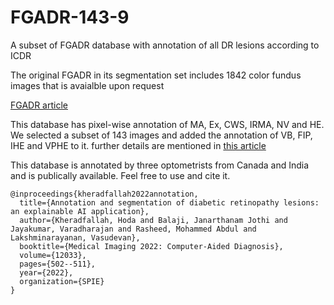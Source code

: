 # FGADR-143-9
A subset of FGADR database with annotation of all DR lesions according to ICDR

The original FGADR in its segmentation set includes 1842 color fundus images that is avaialble upon request

[FGADR article](https://ieeexplore.ieee.org/iel7/42/4359023/09257400.pdf?casa_token=FuYCqWMPlPkAAAAA:OSWB-SnST2BnZpHXBr1byoVXdCxjVVQpBUkzVU41W0u3dZZSWaeHarD7Ol1RBCzbDZ7lnCpvHuA)

This database has pixel-wise annotation of MA, Ex, CWS, IRMA, NV and HE. We selected a subset of 143 images and added the annotation of VB, FIP, IHE and VPHE to it. further details are mentioned in [this article](https://www.spiedigitallibrary.org/conference-proceedings-of-spie/12033/120331X/Annotation-and-segmentation-of-diabetic-retinopathy-lesions--an-explainable/10.1117/12.2612576.short?SSO=1)

This database is annotated by three optometrists from Canada and India and is publically available. Feel free to use and cite it.

~~~
@inproceedings{kheradfallah2022annotation,
  title={Annotation and segmentation of diabetic retinopathy lesions: an explainable AI application},
  author={Kheradfallah, Hoda and Balaji, Janarthanam Jothi and Jayakumar, Varadharajan and Rasheed, Mohammed Abdul and Lakshminarayanan, Vasudevan},
  booktitle={Medical Imaging 2022: Computer-Aided Diagnosis},
  volume={12033},
  pages={502--511},
  year={2022},
  organization={SPIE}
}
~~~
